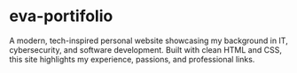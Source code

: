 # eva-portifolio
A modern, tech-inspired personal website showcasing my background in IT, cybersecurity, and software development. Built with clean HTML and CSS, this site highlights my experience, passions, and professional links.
